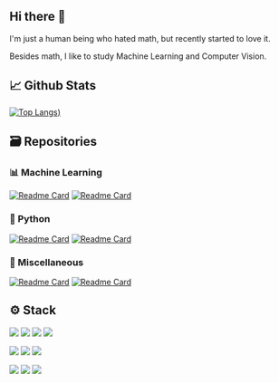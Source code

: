 ## Hi there 👋
I'm just a human being who hated math, but recently started to love it.

Besides math, I like to study Machine Learning and Computer Vision.

## 📈 Github Stats
[![Top Langs](https://github-readme-stats.vercel.app/api/top-langs/?username=ttiagojm&hide=javascript,jupyter%20notebook,shell,qmake,cmake&layout=compact&theme=github_dark))](https://github.com/anuraghazra/github-readme-stats)

## 🗃️ Repositories
### 📊 Machine Learning
[![Readme Card](https://github-readme-stats.vercel.app/api/pin/?username=ttiagojm&repo=Apontamentos-Machine-Learning&theme=github_dark)](https://github.com/ttiagojm/Apontamentos-Machine-Learning)
[![Readme Card](https://github-readme-stats.vercel.app/api/pin/?username=ttiagojm&repo=Ground-Truth-vs-Prediction&theme=github_dark)](https://github.com/ttiagojm/Ground-Truth-vs-Prediction)

### 🐍 Python
[![Readme Card](https://github-readme-stats.vercel.app/api/pin/?username=ttiagojm&repo=Twitter-Monitor&theme=github_dark)](https://github.com/ttiagojm/Twitter-Monitor)
[![Readme Card](https://github-readme-stats.vercel.app/api/pin/?username=ttiagojm&repo=img2excel&theme=github_dark)](https://github.com/ttiagojm/img2excel)

### 🧰 Miscellaneous
[![Readme Card](https://github-readme-stats.vercel.app/api/pin/?username=ttiagojm&repo=Math4Fun&theme=github_dark)](https://github.com/ttiagojm/Math4Fun)
[![Readme Card](https://github-readme-stats.vercel.app/api/pin/?username=ttiagojm&repo=No-Flappy-Just-Buggy&theme=github_dark)](https://github.com/ttiagojm/No-Flappy-Just-Buggy)

## ⚙️ Stack

![](https://img.shields.io/badge/Python-3a4ff0?style=for-the-badge&logo=python&logoColor=white)
![](https://img.shields.io/badge/Julia-6222c9?style=for-the-badge&logo=julia&logoColor=white)
![](https://img.shields.io/badge/Java-c99722?style=for-the-badge&logo=java&logoColor=white)
![](https://img.shields.io/badge/C++-0f00e0?style=for-the-badge&logo=c%2B%2B&logoColor=white)

![](https://img.shields.io/badge/TensorFlow-FF6F00?style=for-the-badge&logo=tensorflow&logoColor=white)
![](https://img.shields.io/badge/PyTorch-a1a1ab?style=for-the-badge&logo=pytorch&logoColor=orange)
![](https://img.shields.io/badge/OpenCV-0d8f30?style=for-the-badge&logo=opencv&logoColor=white)

![](https://img.shields.io/badge/Numpy-fff?style=for-the-badge&logo=numpy&logoColor=196c8c)
![](https://img.shields.io/badge/Pandas-fff?style=for-the-badge&logo=pandas&logoColor=163678)
![](https://img.shields.io/badge/Sklearn-064a6b?style=for-the-badge&logo=scikit%20learn&logoColor=c97b0e)

